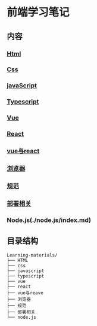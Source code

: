 # 前端学习笔记
## 内容  

### [Html](./HTML/index.md)
### [Css](./CSS/index.md)  
### [javaScript](./javaScript/index.md)  
### [Typescript](./typescript/index.md)  
### [Vue](./VUE/index.md)  
### [React](./react/index.md)
### [vue与react](./react&vue/index.md)
### [浏览器](./浏览器/index.md)  
### [规范](./规范/index.md)
### [部署相关](./部署相关/index.md) 
### Node.js(./node.js/index.md)

## 目录结构
``` 
Learning-materials/
├── HTML  
├── css  
├── javascript  
├── typescript
├── vue 
├── react  
├── vue与reave 
├── 浏览器  
├── 规范  
├── 部署相关
└── node.js
```

